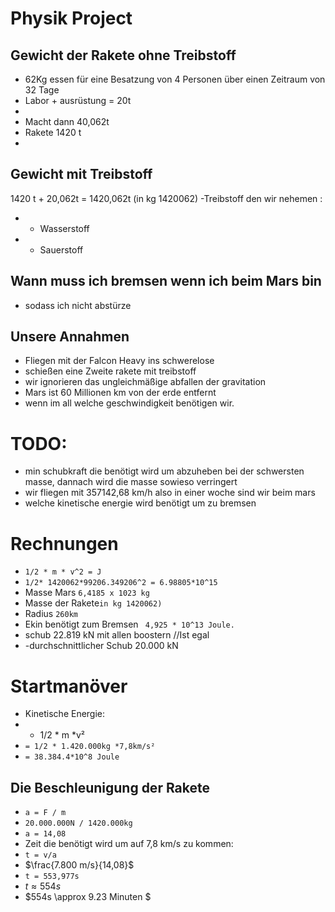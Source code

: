 # Physik Project 

## Gewicht der Rakete ohne Treibstoff 
- 62Kg essen für eine Besatzung von 4 Personen über einen Zeitraum von 32 Tage
- Labor + ausrüstung = 20t
- 
- Macht dann 40,062t
- Rakete 1420 t
- 
## Gewicht mit Treibstoff
1420 t + 20,062t = 1420,062t (in kg 1420062)
-Treibstoff den wir nehemen :
- - Wasserstoff
- - Sauerstoff
## Wann muss ich bremsen wenn ich beim Mars bin 
- sodass ich nicht abstürze 
## Unsere Annahmen
- Fliegen mit der Falcon Heavy ins schwerelose
- schießen eine Zweite rakete mit treibstoff
- wir ignorieren das ungleichmäßige abfallen der gravitation
- Mars ist 60 Millionen km von der erde entfernt
- wenn im all welche geschwindigkeit benötigen wir. 
# TODO:
- min schubkraft die benötigt wird um abzuheben bei der schwersten masse, dannach wird die masse sowieso verringert
- wir fliegen mit 357142,68 km/h also in einer woche sind wir beim mars
- welche kinetische energie wird benötigt um zu bremsen 
# Rechnungen
- `1/2 * m * v^2 = J`
- `1/2* 1420062*99206.349206^2 = 6.98805*10^15`
- Masse Mars ` 6,4185 x 1023 kg `
- Masse der Rakete`in kg 1420062)`
- Radius `260km`
- Ekin benötigt zum Bremsen  ` 4,925 * 10^13 Joule.`
- schub 22.819 kN mit allen boostern //Ist egal
- -durchschnittlicher Schub 20.000 kN
# Startmanöver
- Kinetische Energie:
- - 1/2 * m *v²
- `= 1/2 * 1.420.000kg *7,8km/s²`
- `= 38.384.4*10^8 Joule`
## Die Beschleunigung der Rakete
- `a = F / m`
- `20.000.000N / 1420.000kg`
- `a = 14,08`
- Zeit die benötigt wird um auf 7,8 km/s zu kommen:
- `t = v/a`
- $\frac{7.800 m/s}{14,08}$
- `t = 553,977s`
- $t \approx 554s$	
- $554s \approx 9.23 Minuten $
